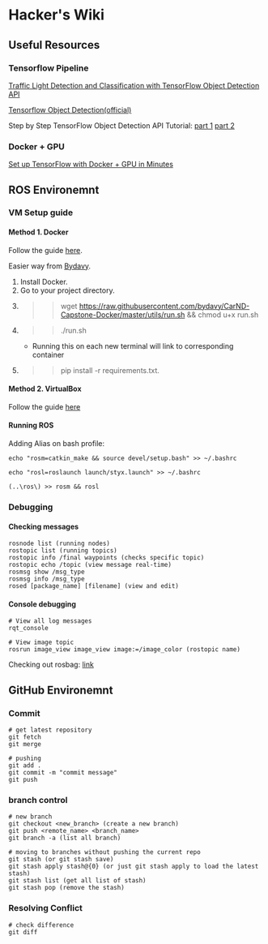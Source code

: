 # Hacker's Wiki

## Useful Resources

### Tensorflow Pipeline

[Traffic Light Detection and Classification with TensorFlow Object Detection API](https://becominghuman.ai/traffic-light-detection-tensorflow-api-c75fdbadac62)

[Tensorflow Object Detection(official)](https://github.com/tensorflow/models/blob/master/research/object_detection/object_detection_tutorial.ipynb)

Step by Step TensorFlow Object Detection API Tutorial: [part 1](https://medium.com/@WuStangDan/step-by-step-tensorflow-object-detection-api-tutorial-part-1-selecting-a-model-a02b6aabe39e) [part 2](https://medium.com/@WuStangDan/step-by-step-tensorflow-object-detection-api-tutorial-part-2-converting-dataset-to-tfrecord-47f24be9248d)

### Docker + GPU
[Set up TensorFlow with Docker + GPU in Minutes](https://blog.sicara.com/tensorflow-gpu-opencv-jupyter-docker-10705b6cd1d)

## ROS Environemnt

### VM Setup guide
#### Method 1. Docker
Follow the guide [here](https://classroom.udacity.com/nanodegrees/nd013/parts/40f38239-66b6-46ec-ae68-03afd8a601c8/modules/0949fca6-b379-42af-a919-ee50aa304e6a/lessons/f758c44c-5e40-4e01-93b5-1a82aa4e044f/concepts/16cf4a78-4fc7-49e1-8621-3450ca938b77). 

Easier way from [Bydavy](https://github.com/bydavy/CarND-Capstone-Docker).

1. Install Docker.  
2. Go to your project directory.  
3. >> wget https://raw.githubusercontent.com/bydavy/CarND-Capstone-Docker/master/utils/run.sh && chmod u+x run.sh  
4. >> ./run.sh
	- Running this on each new terminal will link to corresponding container
5. >> pip install -r requirements.txt.

#### Method 2. VirtualBox
Follow the guide [here](https://classroom.udacity.com/nanodegrees/nd013/parts/6047fe34-d93c-4f50-8336-b70ef10cb4b2/modules/e1a23b06-329a-4684-a717-ad476f0d8dff/lessons/462c933d-9f24-42d3-8bdc-a08a5fc866e4/concepts/1f6c617c-c8f2-4b44-9906-d192ba7ff924)

#### Running ROS

Adding Alias on bash profile:
```
echo "rosm=catkin_make && source devel/setup.bash" >> ~/.bashrc  
```
```
echo "rosl=roslaunch launch/styx.launch" >> ~/.bashrc
```  
```
(..\ros\) >> rosm && rosl
```

### Debugging
#### Checking messages
```
rosnode list (running nodes)
rostopic list (running topics)
rostopic info /final waypoints (checks specific topic)
rostopic echo /topic (view message real-time)
rosmsg show /msg_type
rosmsg info /msg_type
rosed [package_name] [filename] (view and edit)
```

#### Console debugging

```
# View all log messages
rqt_console

# View image topic
rosrun image_view image_view image:=/image_color (rostopic name)
```

Checking out rosbag: [link](https://classroom.udacity.com/nanodegrees/nd013/parts/6047fe34-d93c-4f50-8336-b70ef10cb4b2/modules/e1a23b06-329a-4684-a717-ad476f0d8dff/lessons/462c933d-9f24-42d3-8bdc-a08a5fc866e4/concepts/3251f513-2f82-4d5d-88b6-9d646bbd9101)

## GitHub Environemnt

### Commit
```
# get latest repository
git fetch
git merge

# pushing
git add .
git commit -m "commit message"
git push
```

### branch control
```
# new branch
git checkout <new_branch> (create a new branch)
git push <remote_name> <branch_name>
git branch -a (list all branch)

# moving to branches without pushing the current repo
git stash (or git stash save)
git stash apply stash@{0} (or just git stash apply to load the latest stash)
git stash list (get all list of stash)
git stash pop (remove the stash)
```

### Resolving Conflict
```
# check difference
git diff
```
